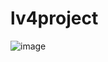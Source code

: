 # lv4project
![image](https://github.com/eshika90/lv4project/assets/129057141/3220eec7-326f-4f16-9e06-3b71719ad568)
